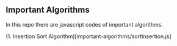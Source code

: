 ## Important Algorithms
In this repo there are javascript codes of important algorithms.

(1. Insertion Sort Algorithm)[important-algorithms/sortInsertion.js]
